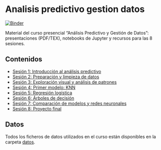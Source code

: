 # Analisis predictivo gestion datos
[![Binder](https://mybinder.org/badge_logo.svg)](https://mybinder.org/v2/gh/orinconl/analisis-predictivo-gestion-datos/main)


Material del curso presencial “Análisis Predictivo y Gestión de Datos”: presentaciones (PDF/TEX), notebooks de Jupyter y recursos para las 8 sesiones.

## Contenidos

- [Sesión 1: Introducción al análisis predictivo](session-01/)  
- [Sesión 2: Preparación y limpieza de datos](session-02/)  
- [Sesión 3: Exploración visual y análisis de patrones](session-03/)  
- [Sesión 4: Primer modelo: KNN](session-04/)  
- [Sesión 5: Regresión logística](session-05/)  
- [Sesión 6: Árboles de decisión](session-06/)  
- [Sesión 7: Comparación de modelos y redes neuronales](session-07/)  
- [Sesión 8: Proyecto final](session-08/)  

## Datos

Todos los ficheros de datos utilizados en el curso están disponibles en la carpeta [datos](datos/).
